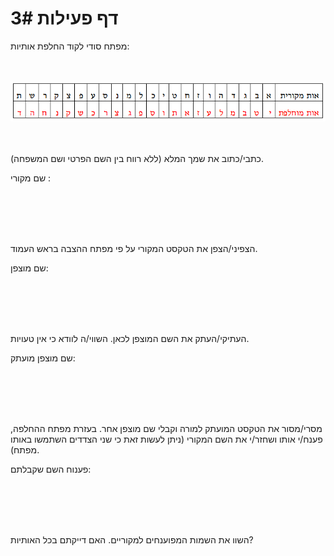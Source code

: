 
# דף פעילות 3#

מפתח סודי לקוד החלפת אותיות:

<br>
<br>

<div id="container" align="center">
  <img class="img-responsive" src="img07.png" title=""/>
</div>
<br>
<br>

כתבי/כתוב את שמך המלא (ללא רווח בין השם הפרטי ושם המשפחה).

שם מקורי :

<br>
<br>
<br>
<br>

הצפיני/הצפן את הטקסט המקורי על פי מפתח ההצבה בראש העמוד.

שם מוצפן:

<br>
<br>
<br>
<br>

העתיקי/העתק את השם המוצפן לכאן. השווי/ה לוודא כי אין טעויות.

שם מוצפן מועתק:

<br>
<br>
<br>
<br>

מסרי/מסור את הטקסט המועתק למורה וקבלי שם מוצפן אחר.  בעזרת מפתח ההחלפה, פענח/י אותו ושחזר/י את השם המקורי (ניתן לעשות זאת כי שני הצדדים השתמשו באותו מפתח).

פענוח השם שקבלתם:

<br>
<br>
<br>
<br>

השוו את השמות המפוענחים למקוריים. האם דייקתם בכל האותיות?

<br>
<br>
<br>
<br>
